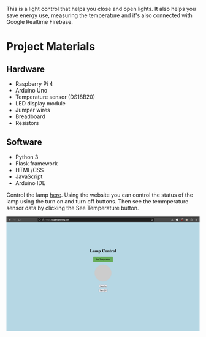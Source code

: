 This is a light control that helps you close and open lights. It also helps you save energy use, measuring the temperature and it's also connected with Google Realtime Firebase. 

# Project Materials

## Hardware

- Raspberry Pi 4
- Arduino Uno
- Temperature sensor (DS18B20)
- LED display module
- Jumper wires
- Breadboard
- Resistors

## Software

- Python 3
- Flask framework
- HTML/CSS
- JavaScript
- Arduino IDE


Control the lamp [here](http://superlightening.com/). Using the website you can control the status of the lamp using the turn on and turn off buttons. Then see the temmperature sensor data by clicking the See Temperature button.


![Website Screenshot](./Website.png)
